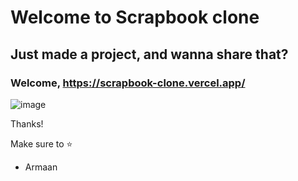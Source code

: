 # Welcome to Scrapbook clone

## Just made a project, and wanna share that?

### Welcome, https://scrapbook-clone.vercel.app/

![image](https://github.com/user-attachments/assets/502ca378-805c-4508-ba3f-6bc2d2cd8a64)


Thanks!

Make sure to ⭐
  - Armaan
